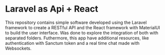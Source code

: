 # Laravel as Api + React
This repository contains simple software developed using the Laravel framework to create a RESTful API and the React framework with MaterialUI to build the user interface. Was done to explore the integration of both with separated folders. Futhermore, this app have additional resources, like authentication with Sanctum token and a real time chat made with Websockets.
